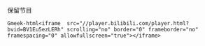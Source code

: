 保留节目

`Gmeek-html<iframe  src="//player.bilibili.com/player.html?bvid=BV1Eu5ezLERh" scrolling="no" border="0" frameborder="no" framespacing="0" allowfullscreen="true"></iframe>`





